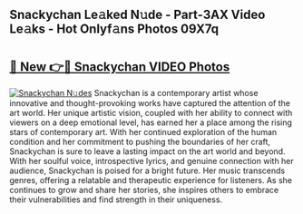 ## Snackychan Le𝚊ked N𝚞de - Part-3AX Video Le𝚊ks - Hot Onlyf𝚊ns Photos 09X7q

# <h2><a href="http://ab93518.deff.icu/?id=Snackychan">🔗 New 👉🔴 Snackychan VIDEO Photos</a></h2>

[![Snackychan N𝚞des](https://i.imgur.com/rIISA9y.gif)](http://ab93518.deff.icu/?id=Snackychan)
Snackychan is a contemporary artist whose innovative and thought-provoking works have captured the attention of the art world. Her unique artistic vision, coupled with her ability to connect with viewers on a deep emotional level, has earned her a place among the rising stars of contemporary art. With her continued exploration of the human condition and her commitment to pushing the boundaries of her craft, Snackychan is sure to leave a lasting impact on the art world and beyond. With her soulful voice, introspective lyrics, and genuine connection with her audience, Snackychan is poised for a bright future. Her music transcends genres, offering a relatable and therapeutic experience for listeners. As she continues to grow and share her stories, she inspires others to embrace their vulnerabilities and find strength in their uniqueness.
